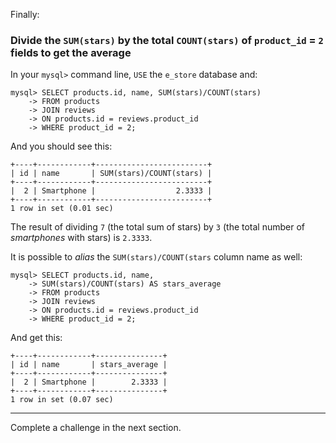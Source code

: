 Finally:

### Divide the `SUM(stars)` by the total `COUNT(stars)` of `product_id` = `2` fields to get the average

In your `mysql>` command line, `USE` the `e_store` database and:

```
mysql> SELECT products.id, name, SUM(stars)/COUNT(stars) 
    -> FROM products 
    -> JOIN reviews 
    -> ON products.id = reviews.product_id 
    -> WHERE product_id = 2;
```

And you should see this: 

```
+----+------------+-------------------------+
| id | name       | SUM(stars)/COUNT(stars) |
+----+------------+-------------------------+
|  2 | Smartphone |                  2.3333 |
+----+------------+-------------------------+
1 row in set (0.01 sec)
```

The result of dividing `7` (the total sum of stars) by `3` (the total number of _smartphones_ with stars) is `2.3333`. 

It is possible to _alias_ the `SUM(stars)/COUNT(stars` column name as well:

```
mysql> SELECT products.id, name, 
    -> SUM(stars)/COUNT(stars) AS stars_average
    -> FROM products 
    -> JOIN reviews 
    -> ON products.id = reviews.product_id 
    -> WHERE product_id = 2;
```

And get this:

```
+----+------------+---------------+
| id | name       | stars_average |
+----+------------+---------------+
|  2 | Smartphone |        2.3333 |
+----+------------+---------------+
1 row in set (0.07 sec)
```

---
Complete a challenge in the next section.